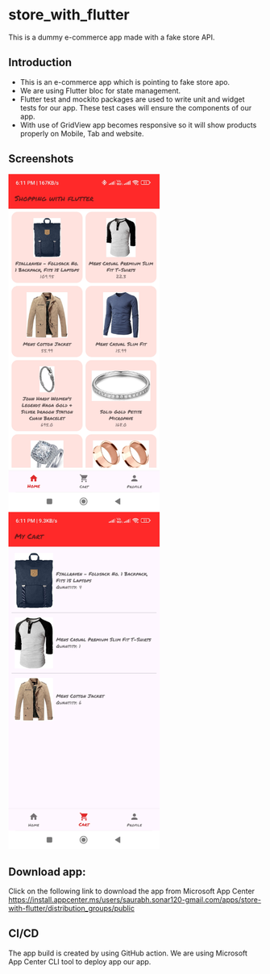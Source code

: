 # store_with_flutter

This is a dummy e-commerce app made with a fake store API.

## Introduction
- This is an e-commerce app which is pointing to fake store apo.
- We are using Flutter bloc for state management.
- Flutter test and mockito packages are used to write unit and widget tests for our app. These test cases will ensure the components of our app.
- With use of GridView app becomes responsive so it will show products properly on Mobile, Tab and website.

## Screenshots
<p>
<img src="https://github.com/SaurabhS120/store_with_flutter/blob/master/screenshots/screenshot-001-home.jpg" width="300"/>
<img src="https://github.com/SaurabhS120/store_with_flutter/blob/master/screenshots/screenshot-002-my-cart.jpg" width="300"/>
</p>

## Download app:
Click on the following link to download the app from Microsoft App Center <br/>
https://install.appcenter.ms/users/saurabh.sonar120-gmail.com/apps/store-with-flutter/distribution_groups/public

## CI/CD
The app build is created by using GitHub action. We are using Microsoft App Center CLI tool to deploy app our app.
